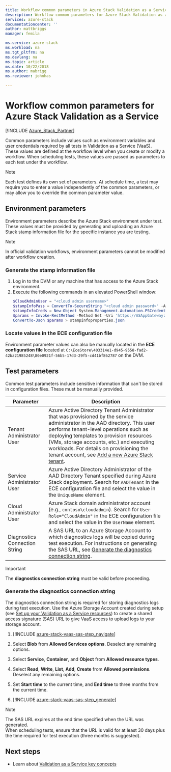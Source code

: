 ```yaml
---
title: Workflow common parameters in Azure Stack Validation as a Service| Microsoft Docs
description: Workflow common parameters for Azure Stack Validation as a Service
services: azure-stack
documentationcenter: ''
author: mattbriggs
manager: femila

ms.service: azure-stack
ms.workload: na
ms.tgt_pltfrm: na
ms.devlang: na
ms.topic: article
ms.date: 10/22/2018
ms.author: mabrigg
ms.reviewer: johnhas

---
```


# Workflow common parameters for Azure Stack Validation as a Service

[!INCLUDE [Azure_Stack_Partner](./includes/azure-stack-partner-appliesto.md)]

Common parameters include values such as environment variables and user credentials required by all tests in Validation as a Service (VaaS). These values are defined at the workflow level when you create or modify a workflow. When scheduling tests, these values are passed as parameters to each test under the workflow.

> [!NOTE]
> Each test defines its own set of parameters. At schedule time, a test may require you to enter a value independently of the common parameters, or may allow you to override the common parameter value.

## Environment parameters

Environment parameters describe the Azure Stack environment under test. These values must be provided by generating and uploading an Azure Stack stamp information file for the specific instance you are testing.

> [!NOTE]
> In official validation workflows, environment parameters cannot be modified after workflow creation.

### Generate the stamp information file

1. Log in to the DVM or any machine that has access to the Azure Stack environment.
2. Execute the following commands in an elevated PowerShell window:
    ```PowerShell
    $CloudAdminUser = "<cloud admin username>"
    $stampInfoPass = ConvertTo-SecureString "<cloud admin password>" -AsPlainText -Force
    $stampInfoCreds = New-Object System.Management.Automation.PSCredential($CloudAdminUser, $stampInfoPass)
    $params = Invoke-RestMethod -Method Get -Uri 'https://ASAppGateway:4443/ServiceTypeId/4dde37cc-6ee0-4d75-9444-7061e156507f/CloudDefinition/GetStampInformation'
    ConvertTo-Json $params > stampinfoproperties.json
    ```

### Locate values in the ECE configuration file

Environment parameter values can also be manually located in the **ECE configuration file** located at `C:\EceStore\403314e1-d945-9558-fad2-42ba21985248\80e0921f-56b5-17d3-29f5-cd41bf862787` on the DVM.

## Test parameters

Common test parameters include sensitive information that can't be stored in configuration files. These must be manually provided.

Parameter    | Description
-------------|-----------------
Tenant Administrator User                            | Azure Active Directory Tenant Administrator that was provisioned by the service administrator in the AAD directory. This user performs tenant-level operations such as deploying templates to provision resources (VMs, storage accounts, etc.) and executing workloads. For details on provisioning the tenant account, see [Add a new Azure Stack tenant](https://docs.microsoft.com/azure/azure-stack/azure-stack-add-new-user-aad).
Service Administrator User             | Azure Active Directory Administrator of the AAD Directory Tenant specified during Azure Stack deployment. Search for `AADTenant` in the ECE configuration file and select the value in the `UniqueName` element.
Cloud Administrator User               | Azure Stack domain administrator account (e.g., `contoso\cloudadmin`). Search for `User Role="CloudAdmin"` in the ECE configuration file and select the value in the `UserName` element.
Diagnostics Connection String          | A SAS URL to an Azure Storage Account to which diagnostics logs will be copied during test execution. For instructions on generating the SAS URL, see [Generate the diagnostics connection string](#generate-the-diagnostics-connection-string). |

> [!IMPORTANT]
> The **diagnostics connection string** must be valid before proceeding.

### Generate the diagnostics connection string

The diagnostics connection string is required for storing diagnostics logs during test execution. Use the Azure Storage Account created during setup (see [Set up your Validation as a Service resources](azure-stack-vaas-set-up-resources.md)) to create a shared access signature (SAS) URL to give VaaS access to upload logs to your storage account.

1. [!INCLUDE [azure-stack-vaas-sas-step_navigate](includes/azure-stack-vaas-sas-step_navigate.md)]

1. Select **Blob** from **Allowed Services options**. Deselect any remaining options.

1. Select **Service**, **Container**, and **Object** from **Allowed resource types**.

1. Select **Read**, **Write**, **List**, **Add**, **Create** from **Allowed permissions**. Deselect any remaining options.

1. Set **Start time** to the current time, and **End time** to three months from the current time.

1. [!INCLUDE [azure-stack-vaas-sas-step_generate](includes/azure-stack-vaas-sas-step_generate.md)]

> [!NOTE]  
> The SAS URL expires at the end time specified when the URL was generated.  
When scheduling tests, ensure that the URL is valid for at least 30 days plus the time required for test execution (three months is suggested).

## Next steps

- Learn about [Validation as a Service key concepts](azure-stack-vaas-key-concepts.md)